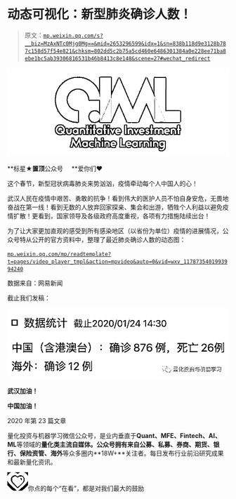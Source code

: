 # 动态可视化：新型肺炎确诊人数！

> 原文：[`mp.weixin.qq.com/s?__biz=MzAxNTc0Mjg0Mg==&mid=2653296599&idx=1&sn=838b118d9e3128b787c158d57f54e821&chksm=802dd5c2b75a5cd460e6486301384a0e228ee71ba8ebe1bc5ab39306816531b46b8413c8e148&scene=27#wechat_redirect`](http://mp.weixin.qq.com/s?__biz=MzAxNTc0Mjg0Mg==&mid=2653296599&idx=1&sn=838b118d9e3128b787c158d57f54e821&chksm=802dd5c2b75a5cd460e6486301384a0e228ee71ba8ebe1bc5ab39306816531b46b8413c8e148&scene=27#wechat_redirect)

![](img/34178214a765d0578fea405af887f201.png)

**标星★****置顶****公众号     **爱你们♥   

这个春节，新型冠状病毒肺炎来势汹汹，疫情牵动每个人中国人的心！

武汉人民在疫情中艰苦、勇敢的抗争！看到伟大的医护人员不怕自身安危，无畏地奋战在第一线！看到无数的人放弃回家探亲、集会和出游，牺牲个人利益以避免疫情扩散！更看到，国家领导及各级政府高度重视，各项有力措施陆续出台！

为了让大家更加直观的感受到所有感染地区（以省份为单位）疫情的进展情况，公众号特从公开的官方资料中，整理了最近肺炎确诊人数的动态图： 

[`mp.weixin.qq.com/mp/readtemplate?t=pages/video_player_tmpl&action=mpvideo&auto=0&vid=wxv_1178735401993994240`](https://mp.weixin.qq.com/mp/readtemplate?t=pages/video_player_tmpl&action=mpvideo&auto=0&vid=wxv_1178735401993994240)

数据来自：网易新闻

截止我们发稿：

![](img/6d5b92af7a68b4db76373e1d85a764a1.png)

**武汉加油！**

**中国加油！**

2020 年第 23 篇文章

量化投资与机器学习微信公众号，是业内垂直于**Quant、MFE、Fintech、AI、ML**等领域的**量化类主流自媒体。**公众号拥有来自**公募、私募、券商、期货、银行、保险资管、海外**等众多圈内**18W+**关注者。每日发布行业前沿研究成果和最新量化资讯。

![](img/6cba9abe9f2c434df7bd9c0d0d6e1156.png)你点的每个“在看”，都是对我们最大的鼓励
